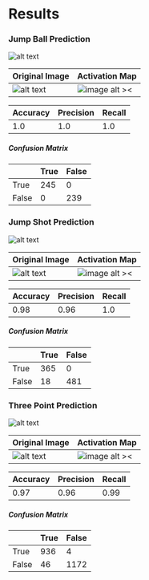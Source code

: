 # Results

### Jump Ball Prediction 
>
![alt text ](/Assets/prediction_jumpball.gif )
>
| Original Image                                  | Activation Map                                  |
|-------------------------------------------------|-------------------------------------------------|
| ![alt text ](/Assets/jumpball_orig.jpg )        | ![image alt >< ](/Assets/jumpball_heatmap.jpg ) |


>

| Accuracy | Precision | Recall |
|----------|-----------|--------|
| 1.0      | 1.0       | 1.0    |

##### Confusion Matrix
>
|       | True | False |
|-------|------|-------|
| True  | 245  | 0     | 
| False | 0    | 239   |

### Jump Shot Prediction 
>
![alt text ](/Assets/prediction_jumpshot.gif )
>
| Original Image                                  | Activation Map                                  |
|-------------------------------------------------|-------------------------------------------------|
| ![alt text ](/Assets/jumpshot_orig.jpg )        | ![image alt >< ](/Assets/jumpshot_heatmap.jpg ) |


>

| Accuracy | Precision | Recall |
|----------|-----------|--------|
| 0.98     | 0.96      | 1.0    |

##### Confusion Matrix
>
|       | True | False |
|-------|------|-------|
| True  | 365  | 0     | 
| False | 18   | 481   |

### Three Point Prediction 
>
![alt text ](/Assets/prediction_three_point.gif )
>
| Original Image                                  | Activation Map                                  |
|-------------------------------------------------|-------------------------------------------------|
| ![alt text ](/Assets/threepoint_orig.png )        | ![image alt >< ](/Assets/threepoint_heatmap.png ) |


>

| Accuracy | Precision | Recall |
|----------|-----------|--------|
| 0.97     | 0.96      | 0.99    |

##### Confusion Matrix
>
|       | True | False |
|-------|------|-------|
| True  | 936  | 4     | 
| False | 46   | 1172  |

